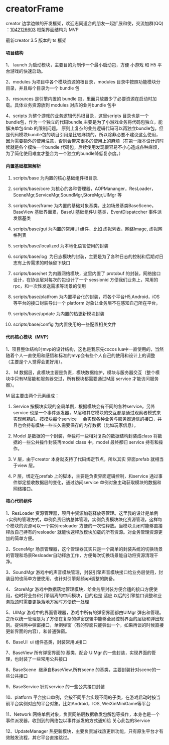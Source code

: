 # creatorFrame
creator 边学边做的开发框架，欢迎志同道合的朋友一起扩展和使，交流加群(QQ) ：<u>1042126603</u>
框架界面结构为 MVP

最新creator 3.5 版本的 ts 框架

#### 项目结构
1、 launch 为启动模块，主要目的为制作一个最小启动包，方便 小游戏 和 H5 平台游戏的快速启动。

2、modules 为项目中各个模块资源的根目录，modules 目录中按照功能模块分目录，并且每个目录为一个 bundle 包

3、resources 是引擎内置的 bundle 包，里面只放置少了必要资源在启动时加载。具体业务资源放到 modules 对应的业务bundle 包中

4、scripts 为整个游戏的业务逻辑代码根目录，这里scripts 目录也是一个 bundle包，作为一个独立的代码bundle,主要是为了小游戏业务将代码包独立，能解决单包4mb 的限制问题。
原则上复杂的业务逻辑代码可以再独立bundle包。但是代码模块bundle包的项目引用是比较麻烦的。所以除非必要不建议这么使用，因为需要额外的使用注意，否则会带来很多的使用上的麻烦（在第一版本设计的时候就是各个模块一个bundle 代码包，后续使用发现很容易不小心造成各种麻烦，为了简化使用难度才整合为一个独立的bundle降低复杂度。）

#### 内置基础框架解析

1. scripts/base 为内置的核心基础组件根目录.

2. scripts/base/core 为核心的各种管理器，AOPMananger，ResLoader，SceneMgr,ServiceMgr,SoundMgr,StoreMgr,UIMgr 等

3. scripts/base/frame 为内置的基础对象基类，比如场景基类BaseScene，BaseView 基础界面累，BaseUI基础组件UI基类，EventDispatccher 事件派发器基类

4. scripts/base/gui 为内置的常用UI 组件，比如 虚拟列表，网络Image, 虚拟网格列表

5. scripts/base/localized 为本地化语言使用的封装

6. scripts/base/log  为日志模块的封装，主要是为了各种日志的控制和后期对日志有上传需求的时候留下缺口

7. scripts/base/net 为内置网络模块，这里内置了 protobuf 的封装，网络接口设计，在协议层对每次的包设计了一个 sessionid 方便我们业务上，常用的 rpc，和一次性发送需求等场景的使用

8. scripts/base/platfrom 为内置平台化的封装，将各个平台H5,Android，iOS 等平台的接口封装导出一个 platform 对象让业务层不在感知自己所在平台，

9. scripts/base/update 为内置的热更新模块封装

10. scripts/base/config 为内置使用的一些配置相关文件


#### 代码核心模块（MVP）
1、项目整体结构时mvp的设计结构，这也是我原先cocos lua中一直使用的，当然随着个人一直使用和感悟和标准的mvp会有些个人自己的使用和设计上的调整（主要是个人觉得会更好用）。

2、 M 数据层，此模块主要是负责，模块数据维护，模块与服务器交互（整个模块中只有M层能和服务器交过，所有模块都需要通过M层 service 才能访问服务器）。

M 层主要由两个元素组成：

1. Service 按模块实现的全局单例，根据模块会有不同的各种service，另外service 也是一个事件派发器，M层和其它模块的交互都是通过观察者模式来实现解耦的。按模块每个service     会实现各种业务与服务器通信的接口，并且也会持有模块一些长久需要保存的内存数据（比如玩家信息）。

2. Model 是数据的一个封装，单独将一些相对复杂的数据结构封装成class 将数据的一些公共操作封装再model class 中。model 最终都归 service 持有和操作。

3. V 层，由于creator 本身就支持了代码绑定节点，所以其实 界面prefab 就相当于view 层。

4. P 层，绑定在prefab 上的脚本，主要是负责界面逻辑控制，和service 通过事件绑定接收数据层的变化，通过访问service 单例对象主动获取模块的数据和网络接口。

#### 核心代码组件

1、ResLoader 资源管理器，项目中资源加载释放等管理。这里我的设计是单例+实例的管理方式，单例负责归纳总体管理，实例负责模块块化资源管理，这样每个模块的资源可以一个实例resloader 方便的一次性释放。当模块关闭时能够直接释放自己持有的resloader 就能快速释放模块加载的所有资源。对业务管理资源更加的简单方便。

2、SceneMgr 场景管理器，这个管理器其实只是一个简单的封装系统的切换场景的管理和场景Resloader自动释放工作，方便每次切换场景能自动将资源清理干净。

3、SoundMgr 游戏中的声音模块管理，封装引擎声音模块接口给业务层使用，封装目的也简单方便使用，也针对引擎频频api调整的防备。

4、 StoreMgr 游戏中数据落地管理模块，给业务层封装方便合适的接口方便使用，也时将业务和引擎隔离的中间模块，目的也是 适应 以后的引擎接口调整和业务瓶颈时需要更换落地方案时方便统一处理

5、UIMgr 游戏中的界面管理器，游戏中所有的弹窗界面都由UIMgr 弹出和管理。之所以统一管理是为了方便在复杂的弹窗逻辑中能够全局控制界面的层级和弹出规则。提供两中弹窗接口，单例弹窗（有的界面只能弹出一个，如果再谈的时候直接更新界面的内容），和普通弹窗。

6、BaseUI  ui 组件基类，封装常用ui接口

7、BaseView 所有弹窗界面的 基类，配合 UIMgr 的一些封装，实现界面的管理，也封装了一些常用公共接口

8、BaseScene  继承自BaseView,所有scene 的基类，主要封装针对scene的一些公共接口

9、BaseService 针对service 的一些公共接口封装

10、platform 平台接口单例，会按不同平台实现不同的子类，在游戏启动时按当前平台实例对应的平台对象。比如Android，IOS, WeiXinMiniGame等平台

11、Network 网络单例对象，负责网络层数据收发包解包等操作，本身也是一个事件派发器，收到到的网络包以事件派发的方式通知给 关心此包的Service

12、UpdateManager 热更新模块，主要负责游戏热更新功能，只有原生平台才有效触发流程，其它平台直接跳过。

